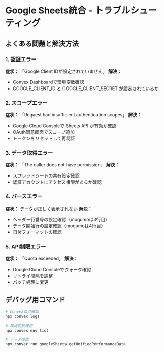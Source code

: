# Google Sheets統合 - トラブルシューティング

## よくある問題と解決方法

### 1. 認証エラー
**症状：** 「Google Client IDが設定されていません」
**解決：** 
- Convex Dashboardで環境変数確認
- GOOGLE_CLIENT_ID と GOOGLE_CLIENT_SECRET が設定されているか

### 2. スコープエラー
**症状：** 「Request had insufficient authentication scopes」
**解決：**
- Google Cloud Consoleで Sheets API が有効か確認
- OAuth同意画面でスコープ追加
- トークンをリセットして再認証

### 3. データ取得エラー
**症状：** 「The caller does not have permission」
**解決：**
- スプレッドシートの共有設定確認
- 認証アカウントにアクセス権限があるか確認

### 4. パースエラー
**症状：** データが正しく表示されない
**解決：**
- ヘッダー行番号の設定確認（mogumoは3行目）
- データ開始行の設定確認（mogumoは4行目）
- 日付フォーマットの確認

### 5. API制限エラー
**症状：** 「Quota exceeded」
**解決：**
- Google Cloud Consoleでクォータ確認
- リトライ間隔を調整
- バッチ処理に変更

## デバッグ用コマンド

```bash
# Convexログ確認
npx convex logs

# 環境変数確認
npx convex env list

# データ確認
npx convex run googleSheets:getUnifiedPerformanceData
```
